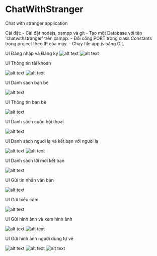 # ChatWithStranger
Chat with stranger application

Cài đặt:
	- Cài đặt nodejs, xampp và git
	- Tạo một Database với tên 'chatwithstranger' trên xampp.
	- Đổi cổng PORT trong class Constants trong project theo IP của máy.
	- Chạy file app.js băng Git.


UI Đăng nhập và Đăng ký
![alt text](https://github.com/quangtrungkhmt4/ChatWithStranger/blob/master/Screen/login.png)
![alt text](https://github.com/quangtrungkhmt4/ChatWithStranger/blob/master/Screen/register.png)

UI Thông tin tài khoản 

![alt text](https://github.com/quangtrungkhmt4/ChatWithStranger/blob/master/Screen/info.png)
![alt text](https://github.com/quangtrungkhmt4/ChatWithStranger/blob/master/Screen/infoandlogout.png)

UI Danh sách bạn bè

![alt text](https://github.com/quangtrungkhmt4/ChatWithStranger/blob/master/Screen/friends.png)

UI Thông tin bạn bè

![alt text](https://github.com/quangtrungkhmt4/ChatWithStranger/blob/master/Screen/infofriend.png)

UI Danh sách cuộc hội thoại

![alt text](https://github.com/quangtrungkhmt4/ChatWithStranger/blob/master/Screen/conversation.png)

UI Danh sách người lạ và kết bạn với người lạ

![alt text](https://github.com/quangtrungkhmt4/ChatWithStranger/blob/master/Screen/liststranger.png)
![alt text](https://github.com/quangtrungkhmt4/ChatWithStranger/blob/master/Screen/addfriend.png)

UI Danh sách lời mời kết bạn

![alt text](https://github.com/quangtrungkhmt4/ChatWithStranger/blob/master/Screen/requestaddfriend.png)

UI Gửi tin nhắn văn bản

![alt text](https://github.com/quangtrungkhmt4/ChatWithStranger/blob/master/Screen/sendtext.png)

UI Gửi biểu cảm

![alt text](https://github.com/quangtrungkhmt4/ChatWithStranger/blob/master/Screen/sendemotion.png)

UI Gửi hình ảnh và xem hình ảnh

![alt text](https://github.com/quangtrungkhmt4/ChatWithStranger/blob/master/Screen/sendimage.png)
![alt text](https://github.com/quangtrungkhmt4/ChatWithStranger/blob/master/Screen/showimage.png)

UI Gửi hình ảnh người dùng tự vẽ

![alt text](https://github.com/quangtrungkhmt4/ChatWithStranger/blob/master/Screen/sendimageuserdraw.png)
![alt text](https://github.com/quangtrungkhmt4/ChatWithStranger/blob/master/Screen/sendimageuserdraw1.png)
![alt text](https://github.com/quangtrungkhmt4/ChatWithStranger/blob/master/Screen/showimage1.png)